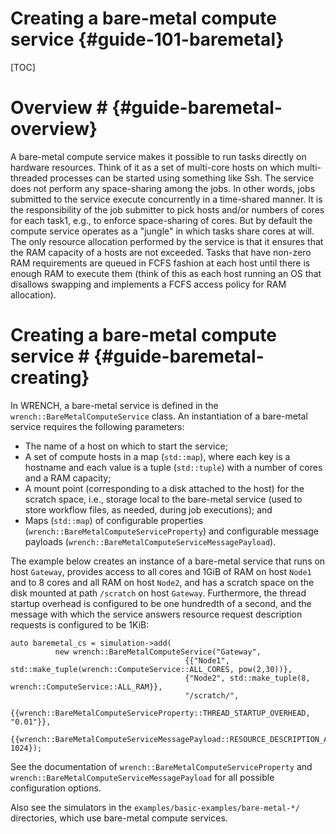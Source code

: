 Creating a bare-metal compute service                        {#guide-101-baremetal}
============


[TOC]

# Overview #            {#guide-baremetal-overview}

A bare-metal compute service  makes it possible to run tasks directly on
hardware resources. Think of it as a set of multi-core hosts on which
multi-threaded processes can be started using something like Ssh. The
service does not perform any space-sharing among the jobs. In other words,
jobs submitted to the service execute concurrently in a time-shared manner.
It is the responsibility of the job submitter to pick hosts and/or numbers
of cores for each task1, e.g., to enforce space-sharing of cores. But by default
the compute service operates as a "jungle" in which tasks share cores at will.  The only
resource allocation performed by the service is that it ensures that the
RAM capacity of a hosts are not exceeded. Tasks that have non-zero
RAM requirements are queued in FCFS fashion at each host until there is
enough RAM to execute them (think of this as each host running an OS that
disallows swapping and implements a FCFS access policy for RAM allocation).

# Creating a bare-metal compute service #        {#guide-baremetal-creating}

In WRENCH, a bare-metal service is  defined in the
`wrench::BareMetalComputeService` class. An instantiation of a bare-metal
service requires the following parameters:

- The name of a host on which to start the service;
- A set of compute hosts in a map (`std::map`), where each key is a hostname
  and each value is a tuple (`std::tuple`) with a number of cores and a RAM capacity;
- A mount point (corresponding to a disk attached to the host) for the scratch space, i.e., storage local to the bare-metal service (used to store
  workflow files, as needed, during job executions);  and
- Maps (`std::map`) of configurable properties (`wrench::BareMetalComputeServiceProperty`) and configurable message payloads (`wrench::BareMetalComputeServiceMessagePayload`).
  
The example below creates an instance of a bare-metal service
that runs on host `Gateway`, provides access to all cores and 1GiB of RAM on host `Node1`
and to 8 cores and all RAM on host `Node2`, and has a scratch space on the disk
mounted at path `/scratch` on host `Gateway`. Furthermore, the thread startup overhead is
configured to be one hundredth of a second, and the message with which the service answers resource request description requests is configured to be 1KiB:

~~~~~~~~~~~~~{.cpp}
auto baremetal_cs = simulation->add(
          new wrench::BareMetalComputeService("Gateway", 
                                       {{"Node1", std::make_tuple(wrench::ComputeService::ALL_CORES, pow(2,30))}, 
                                       {"Node2", std::make_tuple(8, wrench::ComputeService::ALL_RAM}},
                                       "/scratch/",
                                       {{wrench::BareMetalComputeServiceProperty::THREAD_STARTUP_OVERHEAD, "0.01"}}, 
                                       {{wrench::BareMetalComputeServiceMessagePayload::RESOURCE_DESCRIPTION_ANSWER_MESSAGE_PAYLOAD, 1024});
~~~~~~~~~~~~~

See the documentation of `wrench::BareMetalComputeServiceProperty` and
`wrench::BareMetalComputeServiceMessagePayload` for all possible configuration
options. 

Also see the simulators in the `examples/basic-examples/bare-metal-*/` directories, which use bare-metal compute services.
